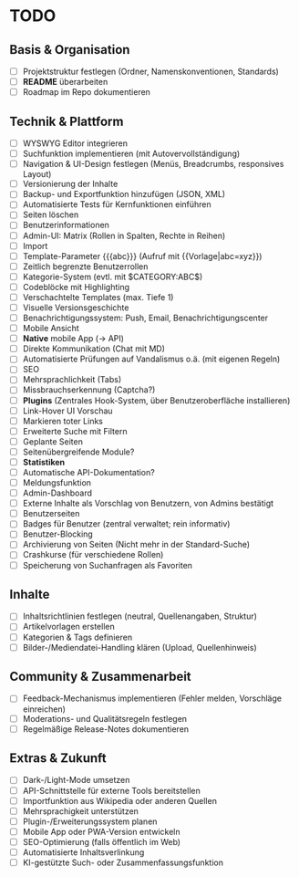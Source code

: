 # TODO

## Basis & Organisation

-   [ ] Projektstruktur festlegen (Ordner, Namenskonventionen, Standards)
-   [ ] **README** überarbeiten
-   [ ] Roadmap im Repo dokumentieren

## Technik & Plattform

-   [ ] WYSWYG Editor integrieren
-   [ ] Suchfunktion implementieren (mit Autovervollständigung)
-   [ ] Navigation & UI-Design festlegen (Menüs, Breadcrumbs, responsives Layout)
-   [ ] Versionierung der Inhalte
-   [ ] Backup- und Exportfunktion hinzufügen (JSON, XML)
-   [ ] Automatisierte Tests für Kernfunktionen einführen
-   [ ] Seiten löschen
-   [ ] Benutzerinformationen
-   [ ] Admin-UI: Matrix (Rollen in Spalten, Rechte in Reihen)
-   [ ] Import
-   [ ] Template-Parameter {{{abc}}} (Aufruf mit {{Vorlage|abc=xyz}})
-   [ ] Zeitlich begrenzte Benutzerrollen
-   [ ] Kategorie-System (evtl. mit \$CATEGORY:ABC\$)
-   [ ] Codeblöcke mit Highlighting
-   [ ] Verschachtelte Templates (max. Tiefe 1)
-   [ ] Visuelle Versionsgeschichte
-   [ ] Benachrichtigungssystem: Push, Email, Benachrichtigungscenter
-   [ ] Mobile Ansicht
-   [ ] **Native** mobile App (-> API)
-   [ ] Direkte Kommunikation (Chat mit MD)
-   [ ] Automatisierte Prüfungen auf Vandalismus o.ä. (mit eigenen Regeln)
-   [ ] SEO
-   [ ] Mehrsprachlichkeit (Tabs)
-   [ ] Missbrauchserkennung (Captcha?)
-   [ ] **Plugins** (Zentrales Hook-System, über Benutzeroberfläche installieren)
-   [ ] Link-Hover UI Vorschau
-   [ ] Markieren toter Links
-   [ ] Erweiterte Suche mit Filtern
-   [ ] Geplante Seiten
-   [ ] Seitenübergreifende Module?
-   [ ] **Statistiken**
-   [ ] Automatische API-Dokumentation?
-   [ ] Meldungsfunktion
-   [ ] Admin-Dashboard
-   [ ] Externe Inhalte als Vorschlag von Benutzern, von Admins bestätigt
-   [ ] Benutzerseiten
-   [ ] Badges für Benutzer (zentral verwaltet; rein informativ)
-   [ ] Benutzer-Blocking
-   [ ] Archivierung von Seiten (Nicht mehr in der Standard-Suche)
-   [ ] Crashkurse (für verschiedene Rollen)
-   [ ] Speicherung von Suchanfragen als Favoriten

## Inhalte

-   [ ] Inhaltsrichtlinien festlegen (neutral, Quellenangaben, Struktur)
-   [ ] Artikelvorlagen erstellen
-   [ ] Kategorien & Tags definieren
-   [ ] Bilder-/Mediendatei-Handling klären (Upload, Quellenhinweis)

## Community & Zusammenarbeit

-   [ ] Feedback-Mechanismus implementieren (Fehler melden, Vorschläge einreichen)
-   [ ] Moderations- und Qualitätsregeln festlegen
-   [ ] Regelmäßige Release-Notes dokumentieren

## Extras & Zukunft

-   [ ] Dark-/Light-Mode umsetzen
-   [ ] API-Schnittstelle für externe Tools bereitstellen
-   [ ] Importfunktion aus Wikipedia oder anderen Quellen
-   [ ] Mehrsprachigkeit unterstützen
-   [ ] Plugin-/Erweiterungssystem planen
-   [ ] Mobile App oder PWA-Version entwickeln
-   [ ] SEO-Optimierung (falls öffentlich im Web)
-   [ ] Automatisierte Inhaltsverlinkung
-   [ ] KI-gestützte Such- oder Zusammenfassungsfunktion
